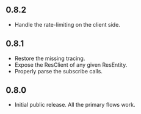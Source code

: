 ## 0.8.2

* Handle the rate-limiting on the client side.

## 0.8.1

* Restore the missing tracing.
* Expose the ResClient of any given ResEntity.
* Properly parse the subscribe calls.

## 0.8.0

* Initial public release. All the primary flows work.
